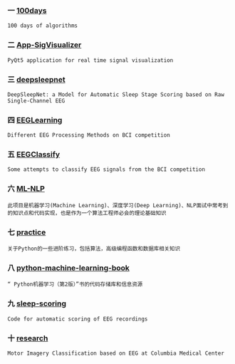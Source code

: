 

### 一 [100days](https://github.com/coells/100days)
    100 days of algorithms

### 二 [App-SigVisualizer](https://github.com/labstreaminglayer/App-SigVisualizer)
    PyQt5 application for real time signal visualization

### 三 [deepsleepnet](https://github.com/akaraspt/deepsleepnet)
    DeepSleepNet: a Model for Automatic Sleep Stage Scoring based on Raw Single-Channel EEG

### 四 [EEGLearning](https://github.com/shenyurun/EEGLearning)
    Different EEG Processing Methods on BCI competition

### 五 [EEGClassify](https://github.com/kevinchangwang/EEG_Classify)
    Some attempts to classify EEG signals from the BCI competition

### 六 [ML-NLP](https://github.com/NLP-LOVE/ML-NLP)
    此项目是机器学习(Machine Learning)、深度学习(Deep Learning)、NLP面试中常考到的知识点和代码实现，也是作为一个算法工程师必会的理论基础知识

### 七 [practice](https://github.com/0Monster0/Python)
    关于Python的一些进阶练习，包括算法，高级编程函数和数据库相关知识

### 八 [python-machine-learning-book](https://github.com/zh-zqm/python-machine-learning-book-2nd-edition)
    “ Python机器学习（第2版）”书的代码存储库和信息资源

### 九 [sleep-scoring](https://github.com/alexander-malafeev/sleep-scoring)
    Code for automatic scoring of EEG recordings

### 十 [research](https://github.com/Kearlay/research)
    Motor Imagery Classification based on EEG at Columbia Medical Center
